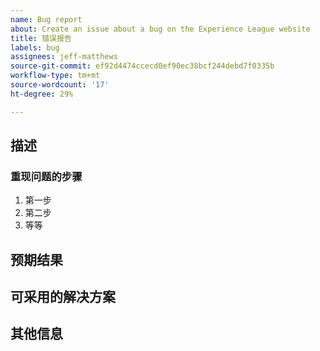 ```yaml
---
name: Bug report
about: Create an issue about a bug on the Experience League website
title: 错误报告
labels: bug
assignees: jeff-matthews
source-git-commit: ef92d4474ccecd0ef90ec38bcf244debd7f0335b
workflow-type: tm+mt
source-wordcount: '17'
ht-degree: 29%

---
```



## 描述

<!-- (REQUIRED) What is the issue or current behavior? -->

### 重现问题的步骤

<!-- (OPTIONAL) What needs to be done to replicate this issue? You can provide your scenario in a Gist. -->

1. 第一步
1. 第二步
1. 等等

## 预期结果

<!-- (REQUIRED) What is the expected result or behavior after resolving this issue? -->

## 可采用的解决方案

<!-- (OPTIONAL) What would a solution for this issue look like? -->

## 其他信息

<!-- (OPTIONAL) What other information can you provide about this issue? -->

<!--
Thank you for taking the time to report this issue!
GitHub Issues in this repo should relate to the applicable codebase.

Before submitting this issue, make sure you are complying with our Code of Conduct:
https://github.com/AdobeDocs/commerce-operations.en/blob/main/code-of-conduct.md

Issues that do not comply with our Code of Conduct or do not contain enough information may be closed at the maintainers' discretion.

Feel free to remove this section before creating this issue.
-->
